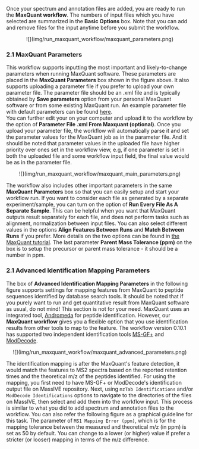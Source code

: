 Once your spectrum and annotation files are added, you are ready to run the **MaxQuant workflow**.
The numbers of input files which you have selected are summarized in the **Basic Options** box.
Note that you can add and remove files for the input anytime before you submit the workflow.

<center>
![](img/run_maxquant_workflow/maxquant_parameters.png)
</center>

### 2.1 MaxQuant Parameters
This workflow supports inputting the most important and likely-to-change parameters when running MaxQuant software. 
These parameters are placed in the **MaxQuant Parameters** box shown in the figure above. 
It also supports uploading a parameter file if you prefer to upload your own parameter file. 
The parameter file should be an .xml file and is typically obtained by **Save parameters** option from your personal MaxQuant software or from some existing MaxQuant run.
An example parameter file with default parameters can be found [here](https://drive.google.com/file/d/1Iiuk1XbXQZW8IuOM3-b73argwVyF-oFA/view?usp=share_link).  
You can further edit your on your computer and upload it to the workflow by the option of **Parameter File .xml From Maxquant (optional)**.
Once you upload your parameter file, the workflow will automatically parse it and set the parameter values for the MaxQuant job as in the parameter file.
And it should be noted that parameter values in the uploaded file have higher priority over ones set in the workflow view, e.g,
if one parameter is set in both the uploaded file and some workflow input field, the final value would be as in the parameter file. 

<center>
![](img/run_maxquant_workflow/maxquant_main_parameters.png)
</center>

The workflow also includes other important parameters in the same **MaxQuant Parameters** box so that you can easily setup and start your workflow run.
If you want to consider each file as generated by a separate experiment/sample, you can turn on the option of **Run Every File As A Separate Sample**.
This can be helpful when you want that MaxQuant outputs result separately for each file, and does not perform tasks such as alignment, normalization between input files.
You can also select different values in the options **Align Features Between Runs** and **Match Between Runs** if you prefer.
More details on the two options can be found in [the MaxQuant tutorial](https://pharmazie.uni-greifswald.de/storages/uni-greifswald/fakultaet/mnf/pharma/biotechno/dokumente/MaxQuant_Infos_and_Tutorial_07.pdf).
The last parameter **Parent Mass Tolerance (ppm)** on the box is to setup the precursor or parent mass tolerance - it should be a number in ppm.

### 2.1 Advanced Identification Mapping Parameters

The box of **Advanced Identification Mapping Parameters** in the following figure supports settings for mapping features from MaxQuant to peptide sequences identified by database search tools.
It should be noted that if you purely want to run and get quantitative result from MaxQuant software as usual, do not mind! This section is not for your need. 
MaxQuant uses an integrated tool, [Andromeda](http://www.coxdocs.org/doku.php?id=maxquant:andromeda) for peptide identification.
However, our **MaxQuant workflow** gives you a flexible option that you use identification results from other tools to map to the feature.
The workflow version 0.10.1 has supported two independent identification tools [MS-GF+](https://www.nature.com/articles/ncomms6277) and [ModDecode]().

<center>
![](img/run_maxquant_workflow/maxquant_advanced_parameters.png)
</center>

The identification mapping is after the MaxQuant's feature detection, 
it would match the features to MS2 spectra based on the reported retention times and the theoretical m/z of the peptides identified.
For using the mapping, you first need to have MS-GF+ or ModDecode's identification output file on MassIVE repository.
Next, using `mzTab Identifications` and/or `ModDecode Identifications` options to navigate to the directories of the files on MassIVE,
then select and add them into the workflow input. This process is similar to what you did to add spectrum and annotation files to the workflow.
You can also refer the following figure as a graphical guideline for this task.
The parameter of `MS1 Mapping Error (ppm)`, which is for the mapping tolerance between the measured and theoretical m/z (in ppm) is set as 50 by default.
You can change to a lower (or higher) value if prefer a stricter (or looser) mapping in terms of the m/z difference.